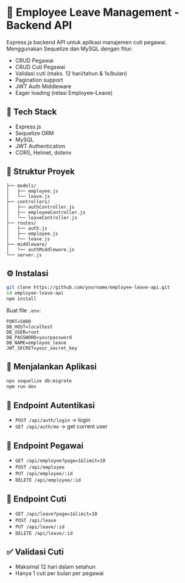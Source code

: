 # 🏢 Employee Leave Management - Backend API

Express.js backend API untuk aplikasi manajemen cuti pegawai. Menggunakan Sequelize dan MySQL dengan fitur:

- CRUD Pegawai
- CRUD Cuti Pegawai
- Validasi cuti (maks. 12 hari/tahun & 1x/bulan)
- Pagination support
- JWT Auth Middleware
- Eager loading (relasi Employee–Leave)

## 🚀 Tech Stack

- Express.js
- Sequelize ORM
- MySQL
- JWT Authentication
- CORS, Helmet, dotenv

## 📁 Struktur Proyek

```
├── models/
│   ├── employee.js
│   └── leave.js
├── controllers/
│   ├── authController.js
│   ├── employeeController.js
│   └── leaveController.js
├── routes/
│   ├── auth.js
│   ├── employee.js
│   └── leave.js
├── middleware/
│   └── authMiddleware.js
└── server.js
```

## ⚙️ Instalasi

```bash
git clone https://github.com/yourname/employee-leave-api.git
cd employee-leave-api
npm install
```

Buat file `.env`:

```env
PORT=5000
DB_HOST=localhost
DB_USER=root
DB_PASSWORD=yourpassword
DB_NAME=employee_leave
JWT_SECRET=your_secret_key
```

## 🧪 Menjalankan Aplikasi

```bash
npx sequelize db:migrate
npm run dev
```

## 🔐 Endpoint Autentikasi

- `POST /api/auth/login` → login
- `GET /api/auth/me` → get current user

## 📘 Endpoint Pegawai

- `GET /api/employee?page=1&limit=10`
- `POST /api/employee`
- `PUT /api/employee/:id`
- `DELETE /api/employee/:id`

## 📘 Endpoint Cuti

- `GET /api/leave?page=1&limit=10`
- `POST /api/leave`
- `PUT /api/leave/:id`
- `DELETE /api/leave/:id`

## ✅ Validasi Cuti

- Maksimal 12 hari dalam setahun
- Hanya 1 cuti per bulan per pegawai
